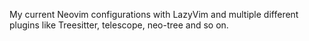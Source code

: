 My current Neovim configurations with LazyVim and multiple different plugins like Treesitter, telescope, neo-tree and so on.
